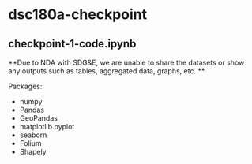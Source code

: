 # dsc180a-checkpoint

## checkpoint-1-code.ipynb

**Due to NDA with SDG&E, we are unable to share the datasets or show any outputs such as tables, aggregated data, graphs, etc. **


Packages:
- numpy
- Pandas
- GeoPandas
- matplotlib.pyplot
- seaborn
- Folium
- Shapely